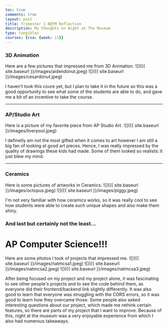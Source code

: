 ```yaml
---
toc: true
comments: true
layout: post
title: Trimester 1 N@TM Reflection
description: My thoughts on Night at The Museum
type: tangibles
courses: {csa: {week: 11}}
---
```


### 3D Animation
Here are a few pictures that impressed me from 3D Animation.
![]({{ site.baseurl }}/images/aidendonut.jpeg)
![]({{ site.baseurl }}/images/cesardonut.jpeg)

I haven't took this coure yet, but I plan to take it in the future so this was a good opportunity to see what some of the students are able to do, and gave me a bit of an incentive to take the course. 

---

### AP/Studio Art
Here is a picture of my favorite piece from AP Studio Art.
![]({{ site.baseurl }}/images/liverpool.jpeg)

I definetly am not the most gifted when it comes to art however I am still a big fan of looking at good art pieces. Hence, I was really impressed by the quality of drawings these kids had made. Some of them looked so realistic it just blew my mind.

---

### Ceramics
Here is some pictures of artworks in Ceramics.
![]({{ site.baseurl }}/images/octopus.jpeg)
![]({{ site.baseurl }}/images/piggy.jpeg)

I'm not very familiar with how ceramics works, so it was really cool to see how students were able to create such unique shapes and also make them shiny.

### And last but certainly not the least...

# AP Computer Science!!!

Here are some photos I took of projects that impressed me.
![]({{ site.baseurl }}/images/natmcsa1.jpeg)
![]({{ site.baseurl }}/images/natmcsa2.jpeg)
![]({{ site.baseurl }}/images/natmcsa3.jpeg)

After being focused on my project and my project alone, it was fascinating to see other people's projects and to see the code behind them, as everyone did their frontend/backend link slightly differently. It was also good to learn that everyone was struggling with the CORS errors, so it was good to learn how they overcame those. Some people also asked interesting questions about our project, which made me rethink certain features, so there are parts of my project that I want to improve. Because of this, night at the museum was a very enjoyable experience from which I also had numerous takeaways.